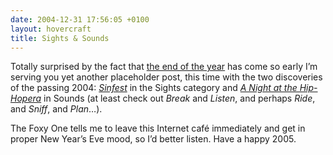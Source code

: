 ```yaml
---
date: 2004-12-31 17:56:05 +0100
layout: hovercraft
title: Sights & Sounds
---
```


Totally surprised by the fact that [the end of the year](hovercraft/the-end-of-the-year.png 'Tuesday’s Non Sequitur') has come so early I’m serving you yet another placeholder post, this time with the two discoveries of the passing 2004: <cite>[Sinfest](http://sinfest.net/ 'dig through the archives, please do')</cite> in the Sights category and <cite>[A Night at the Hip-Hopera](http://waxy.org/archive/2004/09/23/kleptone.shtml 'at Waxy.org')</cite> in Sounds (at least check out <cite>Break</cite> and <cite>Listen</cite>, and perhaps <cite>Ride</cite>, and <cite>Sniff</cite>, and <cite>Plan</cite>…).

The Foxy One tells me to leave this Internet café immediately and get in proper New Year’s Eve mood, so I’d better listen. Have a happy 2005.
